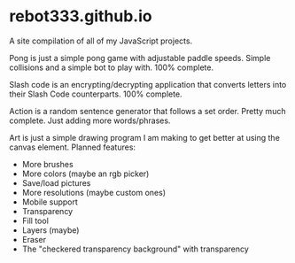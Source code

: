 # rebot333.github.io
A site compilation of all of my JavaScript projects.

Pong is just a simple pong game with adjustable paddle speeds. Simple collisions and a simple bot to play with.
100% complete.

Slash code is an encrypting/decrypting application that converts letters into their Slash Code counterparts.
100% complete.

Action is a random sentence generator that follows a set order.
Pretty much complete. Just adding more words/phrases.

Art is just a simple drawing program I am making to get better at using the canvas element.
Planned features:
   + More brushes
   + More colors (maybe an rgb picker)
   + Save/load pictures
   + More resolutions (maybe custom ones)
   + Mobile support
   + Transparency
   + Fill tool
   + Layers (maybe)
   + Eraser
   + The "checkered transparency background" with transparency
